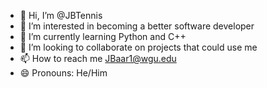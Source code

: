 - 👋 Hi, I’m @JBTennis
- 👀 I’m interested in becoming a better software developer
- 🌱 I’m currently learning Python and C++
- 💞️ I’m looking to collaborate on projects that could use me
- 📫 How to reach me JBaar1@wgu.edu
- 😄 Pronouns: He/Him

<!---
JBTennis/JBTennis is a ✨ special ✨ repository because its `README.md` (this file) appears on your GitHub profile.
You can click the Preview link to take a look at your changes.
--->
